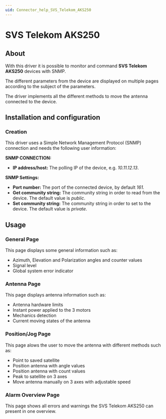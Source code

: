 ```yaml
---
uid: Connector_help_SVS_Telekom_AKS250
---
```


# SVS Telekom AKS250

## About

With this driver it is possible to monitor and command **SVS Telekom AKS250** devices with SNMP.

The different parameters from the device are displayed on multiple pages according to the subject of the parameters.

The driver implements all the different methods to move the antenna connected to the device.

## Installation and configuration

### Creation

This driver uses a Simple Network Management Protocol (SNMP) connection and needs the following user information:

**SNMP CONNECTION:**

- **IP address/host:** The polling IP of the device, e.g. *10.11.12.13*.

**SNMP Settings:**

- **Port number:** The port of the connected device, by default *161.*
- **Get community string:** The community string in order to read from the device. The default value is *public*.
- **Set community string:** The community string in order to set to the device. The default value is *private*.

## Usage

### General Page

This page displays some general information such as:

- Azimuth, Elevation and Polarization angles and counter values
- Signal level
- Global system error indicator

### Antenna Page

This page displays antenna information such as:

- Antenna hardware limits
- Instant power applied to the 3 motors
- Mechanics detection
- Current moving states of the antenna

### Position/Jog Page

This page alows the user to move the antenna with different methods such as:

- Point to saved satellite
- Position antenna with angle values
- Position antenna with count values
- Peak to satellite on 3 axes
- Move antenna manually on 3 axes with adjustable speed

### Alarm Overview Page

This page shows all errors and warnings the SVS Telekom AKS250 can present in one overview.
